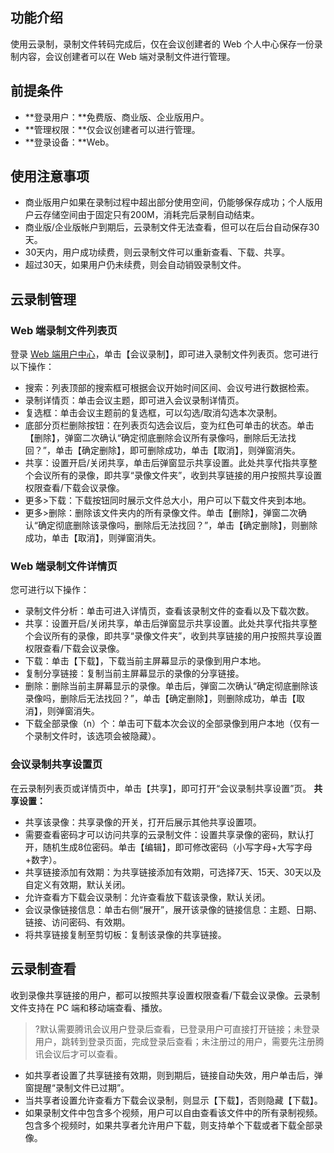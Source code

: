 
## 功能介绍
使用云录制，录制文件转码完成后，仅在会议创建者的 Web 个人中心保存一份录制内容，会议创建者可以在 Web 端对录制文件进行管理。

## 前提条件
- **登录用户：**免费版、商业版、企业版用户。
- **管理权限：**仅会议创建者可以进行管理。
- **登录设备：**Web。

## 使用注意事项
- 商业版用户如果在录制过程中超出部分使用空间，仍能够保存成功；个人版用户云存储空间由于固定只有200M，消耗完后录制自动结束。
- 商业版/企业版帐户到期后，云录制文件无法查看，但可以在后台自动保存30天。
 - 30天内，用户成功续费，则云录制文件可以重新查看、下载、共享。
 - 超过30天，如果用户仍未续费，则会自动销毁录制文件。

## 云录制管理
### Web 端录制文件列表页
登录 [Web 端用户中心](https://meeting.tencent.com/user-center/personal-information)，单击【会议录制】，即可进入录制文件列表页。您可进行以下操作：
- 搜索：列表顶部的搜索框可根据会议开始时间区间、会议号进行数据检索。
- 录制详情页：单击会议主题，即可进入会议录制详情页。
- 复选框：单击会议主题前的复选框，可以勾选/取消勾选本次录制。
- 底部分页栏删除按钮：在列表页勾选会议后，变为红色可单击的状态。单击【删除】，弹窗二次确认“确定彻底删除会议所有录像吗，删除后无法找回？”，单击【确定删除】，即可删除成功，单击【取消】，则弹窗消失。
- 共享：设置开启/关闭共享，单击后弹窗显示共享设置。此处共享代指共享整个会议所有的录像，即共享“录像文件夹”，收到共享链接的用户按照共享设置权限查看/下载会议录像。
- 更多>下载：下载按钮同时展示文件总大小，用户可以下载文件夹到本地。
- 更多>删除：删除该文件夹内的所有录像文件。单击【删除】，弹窗二次确认“确定彻底删除该录像吗，删除后无法找回？”，单击【确定删除】，则删除成功，单击【取消】，则弹窗消失。

### Web 端录制文件详情页
您可进行以下操作：
- 录制文件分析：单击可进入详情页，查看该录制文件的查看以及下载次数。
- 共享：设置开启/关闭共享，单击后弹窗显示共享设置。此处共享代指共享整个会议所有的录像，即共享“录像文件夹”，收到共享链接的用户按照共享设置权限查看/下载会议录像。
- 下载：单击【下载】，下载当前主屏幕显示的录像到用户本地。
- 复制分享链接：复制当前主屏幕显示的录像的分享链接。
- 删除：删除当前主屏幕显示的录像。单击后，弹窗二次确认“确定彻底删除该录像吗，删除后无法找回？”，单击【确定删除】，则删除成功，单击【取消】，则弹窗消失。
- 下载全部录像（n）个：单击可下载本次会议的全部录像到用户本地（仅有一个录制文件时，该选项会被隐藏）。

### 会议录制共享设置页
在云录制列表页或详情页中，单击【共享】，即可打开“会议录制共享设置”页。
**共享设置：**
- 共享该录像：共享录像的开关，打开后展示其他共享设置项。
- 需要查看密码才可以访问共享的云录制文件：设置共享录像的密码，默认打开，随机生成8位密码。单击【编辑】，即可修改密码（小写字母+大写字母+数字）。
- 共享链接添加有效期：为共享链接添加有效期，可选择7天、15天、30天以及自定义有效期，默认关闭。
- 允许查看方下载会议录制：允许查看放下载该录像，默认关闭。
- 会议录像链接信息：单击右侧“展开”，展开该录像的链接信息：主题、日期、链接、访问密码、有效期。
- 将共享链接复制至剪切板：复制该录像的共享链接。

## 云录制查看
收到录像共享链接的用户，都可以按照共享设置权限查看/下载会议录像。云录制文件支持在 PC 端和移动端查看、播放。
>?默认需要腾讯会议用户登录后查看，已登录用户可直接打开链接；未登录用户，跳转到登录页面，完成登录后查看；未注册过的用户，需要先注册腾讯会议后才可以查看。

- 如共享者设置了共享链接有效期，则到期后，链接自动失效，用户单击后，弹窗提醒“录制文件已过期”。
- 当共享者设置允许查看方下载会议录制，则显示【下载】，否则隐藏【下载】。
- 如果录制文件中包含多个视频，用户可以自由查看该文件中的所有录制视频。包含多个视频时，如果共享者允许用户下载，则支持单个下载或者下载全部录像。

